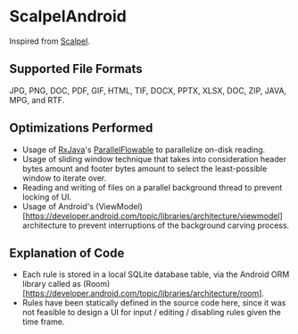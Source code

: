 # ScalpelAndroid

Inspired from [Scalpel](https://github.com/sleuthkit/scalpel/).

## Supported File Formats
JPG, PNG, DOC, PDF, GIF, HTML, TIF, DOCX, PPTX, XLSX, DOC, ZIP, JAVA, MPG, and RTF.

## Optimizations Performed
* Usage of [RxJava](https://github.com/ReactiveX/RxJava)'s
[ParallelFlowable](https://github.com/ReactiveX/RxJava/wiki/Parallel-flows)
to parallelize on-disk reading.
* Usage of sliding window technique that takes into consideration header bytes amount and footer bytes amount to select the least-possible window to iterate over.
* Reading and writing of files on a parallel background thread to prevent locking of UI.
* Usage of Android's (ViewModel)[https://developer.android.com/topic/libraries/architecture/viewmodel] architecture to prevent interruptions of the background carving process.

## Explanation of Code
* Each rule is stored in a local SQLite database table, via the Android ORM library called as
(Room)[https://developer.android.com/topic/libraries/architecture/room].
* Rules have been statically defined in the source code here, since it was not feasible to design a UI for input / editing / disabling rules given the time frame.

